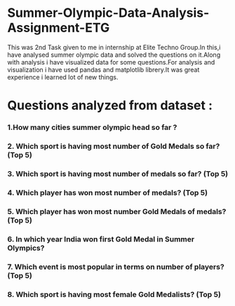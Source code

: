 # Summer-Olympic-Data-Analysis-Assignment-ETG
This was 2nd Task given to me in internship at Elite Techno Group.In this,i have analysed summer olympic data and solved the questions on it.Along with analysis i have visualized data for some questions.For analysis and visualization i have used pandas and matplotlib librery.It was great experience i learned lot of new things. 

# Questions analyzed from dataset :

### 1.How many cities summer olympic head so far ?
### 2. Which sport is having most number of Gold Medals so far? (Top 5)
### 3. Which sport is having most number of medals so far? (Top 5)
### 4. Which player has won most number of medals? (Top 5)
### 5. Which player has won most number Gold Medals of medals? (Top 5)
### 6. In which year India won first Gold Medal in Summer Olympics?
### 7. Which event is most popular in terms on number of players? (Top 5)
### 8. Which sport is having most female Gold Medalists? (Top 5)
